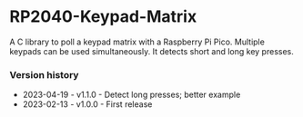 # RP2040-Keypad-Matrix

A C library to poll a keypad matrix with a Raspberry Pi Pico.
Multiple keypads can be used simultaneously.
It detects short and long key presses.

### Version history
- 2023-04-19 - v1.1.0 - Detect long presses; better example
- 2023-02-13 - v1.0.0 - First release